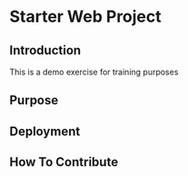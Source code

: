 # Starter Web Project

## Introduction
This is a demo exercise for training purposes

## Purpose

## Deployment

## How To Contribute
